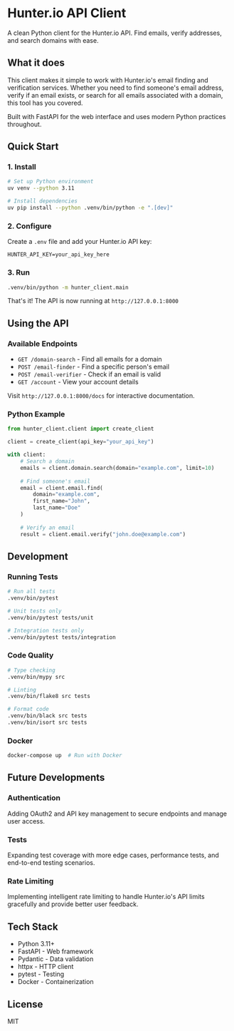 # Hunter.io API Client

A clean Python client for the Hunter.io API. Find emails, verify addresses, and search domains with ease.

## What it does

This client makes it simple to work with Hunter.io's email finding and verification services. Whether you need to find someone's email address, verify if an email exists, or search for all emails associated with a domain, this tool has you covered.

Built with FastAPI for the web interface and uses modern Python practices throughout.

## Quick Start

### 1. Install

```bash
# Set up Python environment
uv venv --python 3.11

# Install dependencies
uv pip install --python .venv/bin/python -e ".[dev]"
```

### 2. Configure

Create a `.env` file and add your Hunter.io API key:

```
HUNTER_API_KEY=your_api_key_here
```

### 3. Run

```bash
.venv/bin/python -m hunter_client.main
```

That's it! The API is now running at `http://127.0.0.1:8000`

## Using the API

### Available Endpoints

- `GET /domain-search` - Find all emails for a domain
- `POST /email-finder` - Find a specific person's email
- `POST /email-verifier` - Check if an email is valid
- `GET /account` - View your account details

Visit `http://127.0.0.1:8000/docs` for interactive documentation.

### Python Example

```python
from hunter_client.client import create_client

client = create_client(api_key="your_api_key")

with client:
    # Search a domain
    emails = client.domain.search(domain="example.com", limit=10)
    
    # Find someone's email
    email = client.email.find(
        domain="example.com",
        first_name="John",
        last_name="Doe"
    )
    
    # Verify an email
    result = client.email.verify("john.doe@example.com")
```

## Development

### Running Tests

```bash
# Run all tests
.venv/bin/pytest

# Unit tests only
.venv/bin/pytest tests/unit

# Integration tests only
.venv/bin/pytest tests/integration
```

### Code Quality

```bash
# Type checking
.venv/bin/mypy src

# Linting
.venv/bin/flake8 src tests

# Format code
.venv/bin/black src tests
.venv/bin/isort src tests
```

### Docker

```bash
docker-compose up  # Run with Docker
```

## Future Developments

### Authentication
Adding OAuth2 and API key management to secure endpoints and manage user access.

### Tests
Expanding test coverage with more edge cases, performance tests, and end-to-end testing scenarios.

### Rate Limiting
Implementing intelligent rate limiting to handle Hunter.io's API limits gracefully and provide better user feedback.

## Tech Stack

- Python 3.11+
- FastAPI - Web framework
- Pydantic - Data validation
- httpx - HTTP client
- pytest - Testing
- Docker - Containerization

## License

MIT